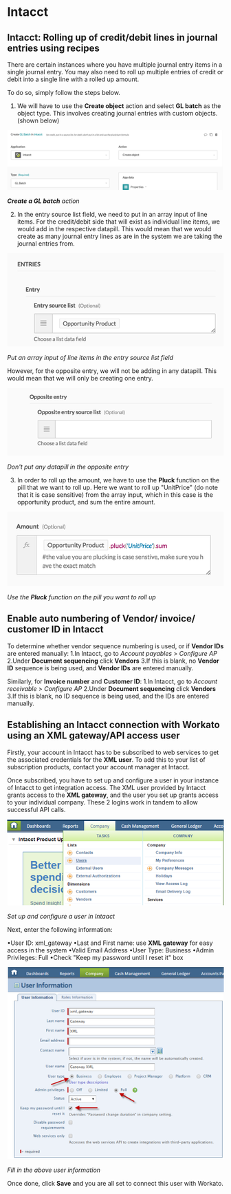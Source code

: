 # Intacct


## Intacct: Rolling up of credit/debit lines in journal entries using recipes
There are certain instances where you have multiple journal entry items in a single journal entry. You may also need to roll up multiple entries of credit or debit into a single line with a rolled up amount.




To do so, simply follow the steps below. 


1. We will have to use the **Create object** action and select **GL batch** as the object type. This involves creating journal entries with custom objects. (shown below)

![Create GL batch action](/assets/images/connectors/intaact/create-GL-batch-action.png)

***Create a GL batch** action*

2. In the entry source list field, we need to put in an array input of line items. For the credit/debit side that will exist as individual line items, we would add in the respective datapill. This would mean that we would create as many journal entry lines as are in the system we are taking the journal entries from.

![Put array in entry source list field](/assets/images/connectors/intaact/entry-source-list-field-array.png)

*Put an array input of line items in the entry source list field*

  However, for the opposite entry, we will not be adding in any datapill. This would mean that we will only be creating one entry. 

![No data pill in opposite entry](/assets/images/connectors/intaact/opposite-entry-blank.png)

*Don't put any datapill in the opposite entry*

3. In order to roll up the amount, we have to use the **Pluck** function on the pill that we want to roll up. Here we want to roll up "UnitPrice" (do note that it is case sensitive) from the array input, which in this case is the opportunity product, and sum the entire amount.

![Pluck function on pill to be rolled up](/assets/images/connectors/intaact/pluck-function-on-pill.png)

*Use the **Pluck** function on the pill you want to roll up*


## Enable auto numbering of Vendor/ invoice/ customer ID in Intacct 

To determine whether vendor sequence numbering is used, or if **Vendor IDs** are entered manually:
1.In Intacct, go to *Account payables* > *Configure AP* 
2.Under **Document sequencing** click **Vendors** 
3.If this is blank, no **Vendor ID** sequence is being used, and **Vendor IDs** are entered manually.

Similarly, for **Invoice number** and **Customer ID**:
1.In Intacct, go to *Account receivable* > *Configure AP* 
2.Under **Document sequencing** click **Vendors** 
3.If this is blank, no ID sequence is being used, and the IDs are entered manually.


## Establishing an Intacct connection with Workato using an XML gateway/API access user

Firstly, your account in Intacct has to be subscribed to web services to get the associated credentials for the **XML user**. To add this to your list of subscription products, contact your account manager at Intacct.

Once subscribed, you have to set up and configure a user in your instance of Intacct to get integration access. The XML user provided by Intacct grants access to the **XML gateway**, and the user you set up grants access to your individual company. These 2 logins work in tandem to allow successful API calls. 

![Set up and configure user](/assets/images/connectors/intaact/set-up-user.png)

*Set up and configure a user in Intaact*

Next, enter the following information:
  
•User ID: xml_gateway 
•Last and First name: use **XML gateway** for easy access in the system
•Valid Email Address
•User Type: Business 
•Admin Privileges: Full 
•Check "Keep my password until I reset it" box

![Fill in user information](/assets/images/connectors/intaact/fill-in-info.png)

*Fill in the above user information*

Once done, click **Save** and you are all set to connect this user with Workato. 
